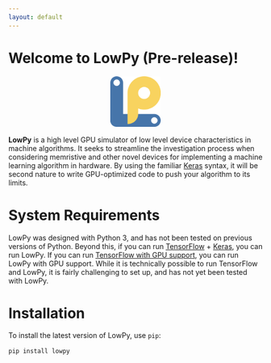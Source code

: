 ```yaml
---
layout: default
---
```

# Welcome to LowPy (Pre-release)!
<p align="center"><img src="logo.png" height="100px"></p>

**LowPy** is a high level GPU simulator of low level device characteristics in machine algorithms. It seeks to streamline the investigation process when considering memristive and other novel devices for implementing a machine learning algorithm in hardware. By using the familiar [Keras](https://keras.io) syntax, it will be second nature to write GPU-optimized code to push your algorithm to its limits.

# System Requirements
LowPy was designed with Python 3, and has not been tested on previous versions of Python. Beyond this, if you can run [TensorFlow](https://www.tensorflow.org) + [Keras](https://keras.io), you can run LowPy. If you can run [TensorFlow with GPU support](https://www.tensorflow.org/install/gpu), you can run LowPy with GPU support. While it is technically possible to run TensorFlow and LowPy, it is fairly challenging to set up, and has not yet been tested with LowPy.

# Installation
To install the latest version of LowPy, use `pip`:
```
pip install lowpy
```
